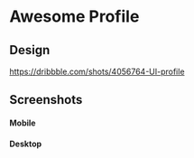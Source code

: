 # Awesome Profile

## Design

https://dribbble.com/shots/4056764-UI-profile

## Screenshots
#### Mobile

#### Desktop

